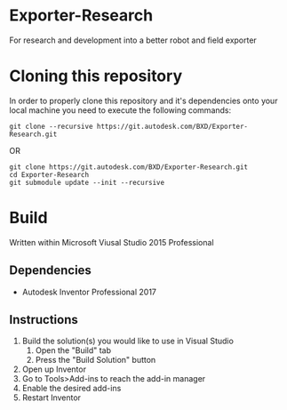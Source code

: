 # Exporter-Research
For research and development into a better robot and field exporter

# Cloning this repository

In order to properly clone this repository and it's dependencies onto your local machine you need to execute the following commands:

    git clone --recursive https://git.autodesk.com/BXD/Exporter-Research.git
OR
```
git clone https://git.autodesk.com/BXD/Exporter-Research.git
cd Exporter-Research
git submodule update --init --recursive
```
# Build

Written within Microsoft Viusal Studio 2015 Professional

## Dependencies

- Autodesk Inventor Professional 2017

## Instructions
1. Build the solution(s) you would like to use in Visual Studio
    1. Open the "Build" tab
    2. Press the "Build Solution" button
2. Open up Inventor
3. Go to Tools>Add-ins to reach the add-in manager
4. Enable the desired add-ins
5. Restart Inventor
